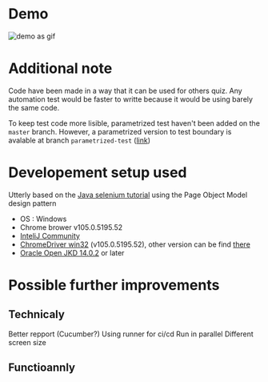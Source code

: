 # Demo

![demo as gif](https://github.com/SolannP/demo-hight-test/blob/master/demo_test.gif)

# Additional note

Code have been made in a way that it can be used for others quiz.
Any automation test would be faster to writte because it would be using barely the same code.

To keep test code more lisible, parametrized test haven't been added on the `master` branch. 
However, a parametrized version to test boundary is avalable at branch `parametrized-test` ([link](https://github.com/SolannP/demo-hight-test/blob/parametrized-test/src/test/java/hightest/QuizTests.java))

# Developement setup used

Utterly based on the [Java selenium tutorial][1] using the Page Object Model design pattern

 - OS : Windows
 - Chrome brower v105.0.5195.52
 - [InteliJ Community][2]
 - [ChromeDriver win32][3] (v105.0.5195.52), other version can be find [there][4]
 - [Oracle Open JKD 14.0.2][5] or later

# Possible further improvements

## Technicaly

Better repport (Cucumber?)
Using runner for ci/cd
Run in parallel
Different screen size

## Functioannly 

[1]: https://testautomationu.applitools.com/selenium-webdriver-tutorial-java/ "Selenium tutorial by Test Automation University"
[2]: https://www.jetbrains.com/idea/download/ "IntilJ Download page"
[3]: https://chromedriver.storage.googleapis.com/index.html?path=105.0.5195.52/
[4]: https://chromedriver.chromium.org/downloads
[5]: https://jdk.java.net/archive/
